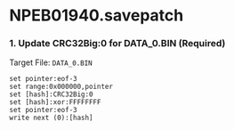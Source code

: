 # NPEB01940.savepatch

### 1. Update CRC32Big:0 for DATA_0.BIN (Required)

Target File: `DATA_0.BIN`

```
set pointer:eof-3
set range:0x000000,pointer
set [hash]:CRC32Big:0
set [hash]:xor:FFFFFFFF
set pointer:eof-3
write next (0):[hash]
```

